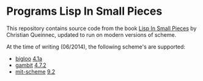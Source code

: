 Programs Lisp In Small Pieces
=============================

This repository contains source code from the book [Lisp In Small
Pieces][LiSP] by Christian Queinnec, updated to run on modern versions
of scheme.

At the time of writing (06/2014), the following scheme's are supported:

- [bigloo][bigloo] [4.1a][bigloo41a]
- [gambit][gambit] [4.7.2][gambit47]
- [mit-scheme][mitscheme] [9.2][mitscheme92]


[LiSP]: http://pagesperso-systeme.lip6.fr/Christian.Queinnec/WWW/LiSP.html
[LiSP-2ndEdition]: http://pagesperso-systeme.lip6.fr/Christian.Queinnec/Books/LiSP-2ndEdition-2006Dec11.tgz

[bigloo]: http://www-sop.inria.fr/indes/fp/Bigloo
[bigloo41a]: http://ftp-sop.inria.fr/indes/fp/Bigloo/bigloo4.1a-2.tar.gz
[gambit]: http://dynamo.iro.umontreal.ca/wiki/index.php/Main_Page
[gambit47]: http://www.iro.umontreal.ca/~gambit/download/gambit/v4.7/
[mitscheme]: http://www.gnu.org/software/mit-scheme/
[mitscheme92]: http://ftp.gnu.org/gnu/mit-scheme/stable.pkg/9.2/

